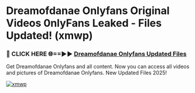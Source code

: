 # Dreamofdanae Onlyfans Original Videos 0nlyFans Leaked - Files Updated! (xmwp)

<h3>🔴 CLICK HERE 🌐==►► <a href="https://tinyurl.com/3hn5wdd3" rel="nofollow">Dreamofdanae Onlyfans Updated Files</a></h3>

Get Dreamofdanae Onlyfans and all content. Now you can access all videos and pictures of Dreamofdanae Onlyfans. New Updated Files 2025!

[![xmwp](https://i.imgur.com/4HnBqBT.gif)](https://tinyurl.com/3hn5wdd3)
